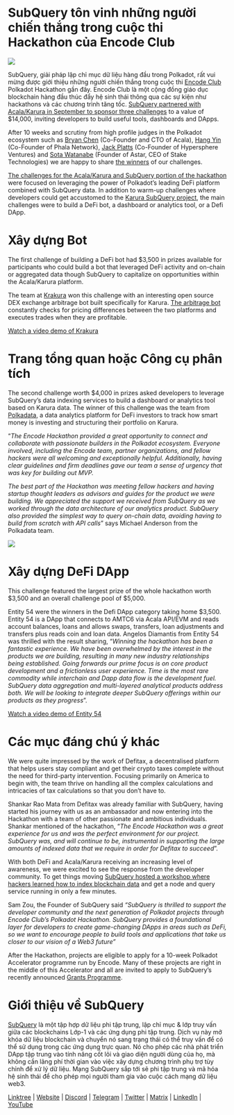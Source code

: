 # SubQuery tôn vinh những người chiến thắng trong cuộc thi Hackathon của Encode Club

![](https://miro.medium.com/max/1400/1*KSv8qczywRPCEvWXeYiDNA.png)

SubQuery, giải pháp lập chỉ mục dữ liệu hàng đầu trong Polkadot, rất vui mừng được giới thiệu những người chiến thắng trong cuộc thi [Encode Club](https://www.encode.club/) Polkadot Hackathon gần đây. Encode Club là một cộng đồng giáo dục blockchain hàng đầu thúc đẩy hệ sinh thái thông qua các sự kiện như hackathons và các chương trình tăng tốc.  [SubQuery partnered with Acala/Karura in September to sponsor three challenges](https://subquery.medium.com/september-2021-recap-783b9b574b42)  to a value of $14,000, inviting developers to build useful tools, dashboards and DApps.

After 10 weeks and scrutiny from high  profile judges in the Polkadot ecosystem such as  [Bryan Chen](https://twitter.com/XiliangChen)  (Co-Founder and CTO of Acala),  [Hang Yin](https://twitter.com/bgmshana)  (Co-Founder of Phala Network),  [Jack Platts](https://twitter.com/jackbplatts)  (Co-Founder of Hypersphere Ventures) and  [Sota Watanabe](https://twitter.com/WatanabeSota)  (Founder of Astar, CEO of Stake Technologies) we are happy to share  [the winners](https://medium.com/encode-club/polkadot-hack-finale-prizewinners-and-summary-931627c64d9)  of our challenges.

[The challenges for the Acala/Karura and SubQuery portion of the hackathon](https://medium.com/encode-club/polkadot-hack-challenges-7cfeba1a4c0e)  were focused on leveraging the power of Polkadot’s leading DeFi platform combined with SubQuery data. In addition to warm-up challenges where developers could get accustomed to the  [Karura SubQuery project](https://explorer.subquery.network/subquery/AcalaNetwork/karura), the main challenges were to build a DeFi bot, a dashboard or analytics tool, or a Defi DApp.

# Xây dựng Bot

The first challenge of building a DeFi bot had $3,500 in prizes available for participants who could build a bot that leveraged DeFi activity and on-chain or aggregated data though SubQuery to capitalize on opportunities within the Acala/Karura platform.

The team at  [Krakura](https://github.com/houtenbos/krakura-bot)  won this challenge with an interesting open source DEX exchange arbitrage bot built specifically for Karura.  [The arbitrage bot](https://github.com/houtenbos/krakura-bot)  constantly checks for pricing differences between the two platforms and executes trades when they are profitable.

[Watch a video demo of Krakura](https://youtu.be/G7TNTzMDijU)

# Trang tổng quan hoặc Công cụ phân tích

The second challenge worth $4,000 in prizes asked developers to leverage SubQuery’s data indexing services to build a dashboard or analytics tool based on Karura data. The winner of this challenge was the team from  [Polkadata](https://www.polkadata.xyz/), a data analytics platform for DeFi investors to track how smart money is investing and structuring their portfolio on Karura.

“_The Encode Hackathon provided a great opportunity to connect and collaborate with passionate builders in the Polkadot ecosystem. Everyone involved, including the Encode team, partner organizations, and fellow hackers were all welcoming and exceptionally helpful. Additionally, having clear guidelines and firm deadlines gave our team a sense of urgency that was key for building out MVP._

_The best part of the Hackathon was meeting fellow hackers and having startup thought leaders as advisors and guides for the product we were building. We appreciated the support we received from SubQuery as we worked through the data architecture of our analytics product. SubQuery also provided the simplest way to query on-chain data, avoiding having to build from scratch with API calls_” says Michael Anderson from the Polkadata team.

![](https://miro.medium.com/max/1400/0*o01LCEIOu-FyUOWx)

# Xây dựng DeFi DApp

This challenge featured the largest prize of the whole hackathon worth $3,500 and an overall challenge pool of $5,000.

Entity 54 were the winners in the Defi DApp category taking home $3,500. Entity 54 is a DApp that connects to AMTC6 via Acala API/EVM and reads account balances, loans and allows swaps, transfers, loan adjustments and transfers plus reads coin and loan data. Angelos Diamantis from Entity 54 was thrilled with the result sharing, “_Winning the hackathon has been a fantastic experience. We have been overwhelmed by the interest in the products we are building, resulting in many new industry relationships being established. Going forwards our prime focus is on core product development and a frictionless user experience. Time is the most rare commodity while interchain and Dapp data flow is the development fuel. SubQuery data aggregation and multi-layered analytical products address both. We will be looking to integrate deeper SubQuery offerings within our products as they progress_”.

[Watch a video demo of Entity 54](https://youtu.be/fU1BRVOtx2o)

# Các mục đáng chú ý khác

We were quite impressed by the work of Defitax, a decentralised platform that helps users stay compliant and get their crypto taxes complete without the need for third-party intervention. Focusing primarily on America to begin with, the team thrive on handling all the complex calculations and intricacies of tax calculations so that you don’t have to.

Shankar Rao Mata from Defitax was already familiar with SubQuery, having started his journey with us as an ambassador and now entering into the Hackathon with a team of other passionate and ambitious individuals. Shankar mentioned of the hackathon, “_The Encode Hackathon was a great experience for us and was the perfect environment for our project. SubQuery was, and will continue to be, instrumental in supporting the large amounts of indexed data that we require in order for Defitax to succeed_”.

With both DeFi and Acala/Karura receiving an increasing level of awareness, we were excited to see the response from the developer community. To get things moving  [SubQuery hosted a workshop where hackers learned how to index blockchain data](https://www.youtube.com/watch?v=QUtWC_LZM8Q)  and get a node and query service running in only a few minutes.

Sam Zou, the Founder of SubQuery said  _“SubQuery is thrilled to support the developer community and the next generation of Polkadot projects through Encode Club’s Polkadot Hackathon. SubQuery provides a foundational layer for developers to create game-changing DApps in areas such as DeFi, so we want to encourage people to build tools and applications that take us closer to our vision of a Web3 future”_

After the Hackathon, projects are eligible to apply for a 10-week Polkadot Accelerator programme run by Encode. Many of these projects are right in the middle of this Accelerator and all are invited to apply to SubQuery’s recently announced  [Grants Programme](https://subquery.network/grants).

# Giới thiệu về SubQuery

[SubQuery](https://subquery.network/) là một tập hợp dữ liệu phi tập trung, lập chỉ mục & lớp truy vấn giữa các blockchains Lớp-1 và các ứng dụng phi tập trung. Dịch vụ này mở khóa dữ liệu blockchain và chuyển nó sang trạng thái có thể truy vấn để có thể sử dụng trong các ứng dụng trực quan. Nó cho phép các nhà phát triển DApp tập trung vào tính năng cốt lõi và giao diện người dùng của họ, mà không cần lãng phí thời gian vào việc xây dựng chương trình phụ trợ tùy chỉnh để xử lý dữ liệu. Mạng SubQuery sắp tới sẽ phi tập trung và mã hóa hệ sinh thái để cho phép mọi người tham gia vào cuộc cách mạng dữ liệu web3.

[Linktree](https://linktr.ee/subquerynetwork)  |  [Website](https://subquery.network/)  |  [Discord](https://discord.com/invite/78zg8aBSMG)  |  [Telegram](https://t.me/subquerynetwork)  |  [Twitter](https://twitter.com/subquerynetwork)  |  [Matrix](https://matrix.to/#/#subquery:matrix.org)  |  [LinkedIn](https://www.linkedin.com/company/subquery)  |  [YouTube](https://www.youtube.com/channel/UCi1a6NUUjegcLHDFLr7CqLw)
